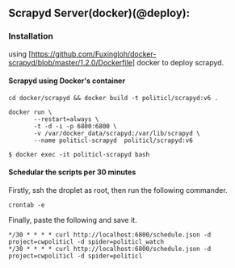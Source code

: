 ## Scrapyd Server(docker)(@deploy):

### Installation

using [https://github.com/Fuxingloh/docker-scrapyd/blob/master/1.2.0/Dockerfile] docker to deploy scrapyd.

#### Scrapyd using Docker's container

```
cd docker/scrapyd && docker build -t politicl/scrapyd:v6 .

docker run \
       --restart=always \
       -t -d -i -p 6800:6800 \
       -v /var/docker_data/scrapyd:/var/lib/scrapyd \
       --name politicl-scrapyd  politicl/scrapyd:v6

$ docker exec -it politicl-scrapyd bash

```

#### Schedular the scripts per 30 minutes

Firstly, ssh the droplet as root, then run the following commander.

```
crontab -e
```

Finally, paste the following and save it.

```
*/30 * * * * curl http://localhost:6800/schedule.json -d project=cwpoliticl -d spider=politicl_watch
*/30 * * * * curl http://localhost:6800/schedule.json -d project=cwpoliticl -d spider=politicl
```


